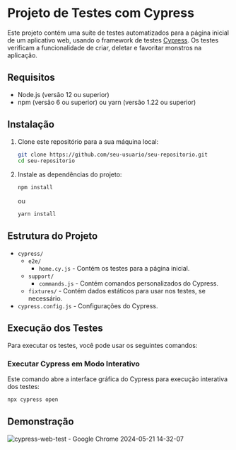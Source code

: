 # Projeto de Testes com Cypress

Este projeto contém uma suíte de testes automatizados para a página inicial de um aplicativo web, usando o framework de testes [Cypress](https://www.cypress.io/). Os testes verificam a funcionalidade de criar, deletar e favoritar monstros na aplicação.

## Requisitos

- Node.js (versão 12 ou superior)
- npm (versão 6 ou superior) ou yarn (versão 1.22 ou superior)

## Instalação

1. Clone este repositório para a sua máquina local:

    ```sh
    git clone https://github.com/seu-usuario/seu-repositorio.git
    cd seu-repositorio
    ```

2. Instale as dependências do projeto:

    ```sh
    npm install
    ```

    ou

    ```sh
    yarn install
    ```

## Estrutura do Projeto

- `cypress/`
  - `e2e/`
    - `home.cy.js` - Contém os testes para a página inicial.
  - `support/`
    - `commands.js` - Contém comandos personalizados do Cypress.
  - `fixtures/` - Contém dados estáticos para usar nos testes, se necessário.
- `cypress.config.js` - Configurações do Cypress.

## Execução dos Testes

Para executar os testes, você pode usar os seguintes comandos:

### Executar Cypress em Modo Interativo

Este comando abre a interface gráfica do Cypress para execução interativa dos testes:

```sh
npx cypress open
```  

## Demonstração 
![cypress-web-test - Google Chrome 2024-05-21 14-32-07](https://github.com/lucasfgrecco/cypress-web-monster-challenge/assets/36965935/e95bf7e4-d988-4f73-b830-ba0404f0f5f3)


